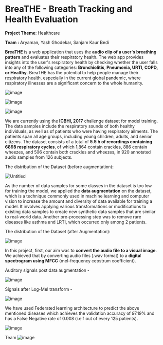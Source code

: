 # BreaTHE - Breath Tracking and Health Evaluation

**Project Theme:** Healthcare

**Team :** Aryaman, Yash Ghodekar, Sanjam Kaur Bedi

**BreaTHE** is a web application that uses the **audio clip of a user's breathing pattern** and evaluates their respiratory health. The web app provides insights into the user's respiratory health by checking whether the user falls into any of the following categories: **Bronchiolitis, Pneumonia, URTI, COPD, or Healthy**. BreaTHE has the potential to help people manage their respiratory health, especially in the current global pandemic, where respiratory illnesses are a significant concern to the whole humanity.

![image](https://github.com/Aryaman-Arya/BreaTHE/assets/85841043/558436c8-5435-43b9-9536-7e91b43cf7a4)

![image](https://github.com/Aryaman-Arya/BreaTHE/assets/85841043/eb3dd40b-d2a1-4f8e-804f-2ab6becba042)

![image](https://github.com/Aryaman-Arya/BreaTHE/assets/85841043/bbd351e7-4b8b-4923-ab68-33a43313c4f5)

We are currently using the **ICBHI, 2017** challenge dataset for model training. The data samples include the respiratory sounds of both healthy individuals, as well as of patients who were having respiratory ailments. The patients span all age groups, including young children, adults, and senior citizens. The dataset consists of a total of **5.5 h of recordings containing 6898 respiratory cycles**, of which 1,864 contain crackles, 886 contain wheezes, and 506 contain both crackles and wheezes, in 920 annotated audio samples from 126 subjects.

The distribution of the Dataset (before augmentation):

![Untitled](https://user-images.githubusercontent.com/75626387/229480543-113d512b-8309-4371-beba-24b1692fac0a.png)

As the number of data samples for some classes in the dataset is too low for training the model, we applied the **data augmentation** on the dataset, which is a technique commonly used in machine learning and computer vision to increase the amount and diversity of data available for training a model. It involves applying various transformations or modifications to existing data samples to create new synthetic data samples that are similar to real-world data. Another pre-processing step was to remove rare diseases like asthma and LRTI, which occurred only among 2 patients.

The distribution of the Dataset (after Augmentation):

![image](https://user-images.githubusercontent.com/85841043/229993755-c4fa7e48-696d-4be2-b34c-1fa880e1eeff.png)

In this project, first, our aim was to **convert the audio file to a visual image**. We achieved that by converting audio files (.wav format) to a **digital spectrogram using MFCC** (mel-frequency cepstrum coefficient).

Auditory signals post data augmentation - 

![image](https://user-images.githubusercontent.com/85841043/230002355-661e0acc-538c-4469-8a76-2138228a86a6.png)

Signals after Log-Mel transform - 

![image](https://user-images.githubusercontent.com/85841043/230003483-d3c861c8-9d30-4fc1-83eb-3ce58d37639f.png)

We have used Federated learning architecture to predict the above mentioned diseases which achieves the validation accuracy of 97.19% and has a False Negative rate of 0.008 (i.e 1 out of every 125 patients).

![image](https://github.com/Aryaman-Arya/BreaTHE/assets/85841043/abcadb73-9a42-4aba-846d-5f5131a8b364)

Team 
![image](https://github.com/Aryaman-Arya/BreaTHE/assets/85841043/ca9bac33-a0cd-4490-ad1f-8fb260d11f2a)
